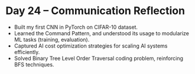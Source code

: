
# Day 24 – Communication Reflection

- Built my first CNN in PyTorch on CIFAR-10 dataset.  
- Learned the Command Pattern, and understood its usage to modularize ML tasks (training, evaluation).  
- Captured AI cost optimization strategies for scaling AI systems efficiently.  
- Solved Binary Tree Level Order Traversal coding problem, reinforcing BFS techniques.  
